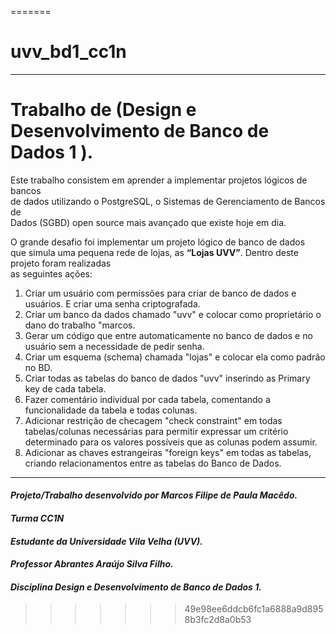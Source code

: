 
=======
# uvv_bd1_cc1n
___
# Trabalho de (Design e Desenvolvimento de Banco de Dados 1 ).

   <p> 
Este trabalho consistem em aprender a implementar projetos lógicos de bancos <br>
de dados utilizando o PostgreSQL, o Sistemas de Gerenciamento de Bancos de <br>
Dados (SGBD) open source mais avançado que existe hoje em dia.
  </p>

O grande desafio foi implementar um projeto lógico de banco de dados <br>
que simula uma pequena rede de lojas, as **“Lojas UVV”**. Dentro deste projeto foram realizadas <br>
as seguintes ações:

1. Criar um usuário com permissões para criar de banco de dados e usuários. E criar uma senha criptografada.
2. Criar um banco da dados chamado "uvv" e colocar como proprietário o dano do trabalho "marcos.
3. Gerar um código que entre automaticamente no banco de dados e no usuário sem a necessidade de pedir senha.
4. Criar um esquema (schema) chamada "lojas" e colocar ela como padrão no BD.
5. Criar todas as tabelas do banco de dados "uvv" inserindo as Primary key de cada tabela.
6. Fazer comentário individual por cada tabela, comentando a funcionalidade da tabela e todas colunas. 
7. Adicionar restrição de checagem "check constraint" em todas tabelas/colunas necessárias para permitir expressar um critério determinado para os valores possíveis que as colunas podem assumir.
8. Adicionar as chaves estrangeiras "foreign keys"  em todas as tabelas, criando relacionamentos entre as tabelas do Banco de Dados.
___
#### *Projeto/Trabalho desenvolvido por Marcos Filipe de Paula Macêdo.*
####  *Turma CC1N*
#### *Estudante da Universidade Vila Velha (UVV).*
#### *Professor Abrantes Araújo Silva Filho.*
#### *Disciplina Design e Desenvolvimento de Banco de Dados 1.*
>>>>>>> 49e98ee6ddcb6fc1a6888a9d8958b3fc2d8a0b53
